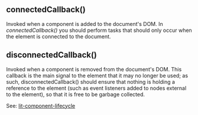 ## connectedCallback()

Invoked when a component is added to the document's DOM. 
In _connectedCallback()_ you should perform tasks that should only occur when the element is connected to the document.

## disconnectedCallback()

Invoked when a component is removed from the document's DOM.
This callback is the main signal to the element that it may no longer be used; as such, disconnectedCallback() should ensure that nothing is holding a reference to the element (such as event listeners added to nodes external to the element), so that it is free to be garbage collected.

See: [lit-component-lifecycle](./src/elements/lit-component-lifecycle.ts)